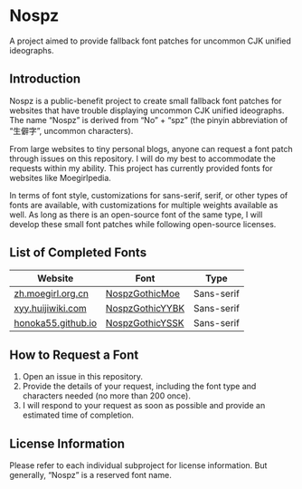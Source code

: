# Nospz

A project aimed to provide fallback font patches for uncommon CJK unified ideographs.

## Introduction

Nospz is a public-benefit project to create small fallback font patches for websites that have trouble displaying uncommon CJK unified ideographs. The name “Nospz” is derived from “No” + “spz” (the pinyin abbreviation of “生僻字”, uncommon characters).

From large websites to tiny personal blogs, anyone can request a font patch through issues on this repository. I will do my best to accommodate the requests within my ability. This project has currently provided fonts for websites like Moegirlpedia.

In terms of font style, customizations for sans-serif, serif, or other types of fonts are available, with customizations for multiple weights available as well. As long as there is an open-source font of the same type, I will develop these small font patches while following open-source licenses.

## List of Completed Fonts

 Website | Font | Type 
---|---|---
 [zh.moegirl.org.cn](https://zh.moegirl.org.cn) | [NospzGothicMoe](Moe) | Sans-serif 
 [xyy.huijiwiki.com](https://xyy.huijiwiki.com) | [NospzGothicYYBK](YYBK) | Sans-serif 
 [honoka55.github.io](https://honoka55.github.io) | [NospzGothicYSSK](https://github.com/Honoka55/honoka55.github.io/tree/master/fonts) | Sans-serif 

## How to Request a Font

1. Open an issue in this repository.
2. Provide the details of your request, including the font type and characters needed (no more than 200 once).
3. I will respond to your request as soon as possible and provide an estimated time of completion.

## License Information

Please refer to each individual subproject for license information. But generally, “Nospz” is a reserved font name.
